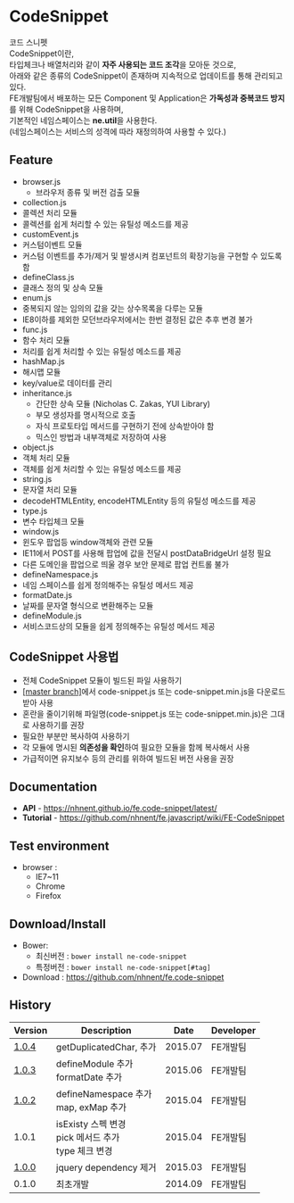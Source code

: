 CodeSnippet
======================
코드 스니펫<br>
CodeSnippet이란, <br>
타입체크나 배열처리와 같이 **자주 사용되는 코드 조각**을 모아둔 것으로,<br>
아래와 같은 종류의 CodeSnippet이 존재하며 지속적으로 업데이트를 통해 관리되고 있다.<br>
FE개발팀에서 배포하는 모든 Component 및 Application은 **가독성과 중복코드 방지**를 위해 CodeSnippet을 사용하며,<br>
기본적인 네임스페이스는 **ne.util**을 사용한다.<br>
(네임스페이스는 서비스의 성격에 따라 재정의하여 사용할 수 있다.)<br>

## Feature
* browser.js
  * 브라우저 종류 및 버전 검출 모듈
* collection.js
 * 콜렉션 처리 모듈
 * 콜렉션를 쉽게 처리할 수 있는 유틸성 메소드를 제공
* customEvent.js
 * 커스텀이벤트 모듈
 * 커스텀 이벤트를 추가/제거 및 발생시켜 컴포넌트의 확장기능을 구현할 수 있도록 함
* defineClass.js
 * 클래스 정의 및 상속 모듈
* enum.js
 * 중복되지 않는 임의의 값을 갖는 상수목록을 다루는 모듈
 * IE8이하를 제외한 모던브라우저에서는 한번 결정된 값은 추후 변경 불가
* func.js
 * 함수 처리 모듈
 * 처리를 쉽게 처리할 수 있는 유틸성 메소드를 제공
* hashMap.js
 * 해시맵 모듈
 * key/value로 데이터를 관리
* inheritance.js
  * 간단한 상속 모듈 (Nicholas C. Zakas, YUI Library)
  * 부모 생성자를 명시적으로 호출
  * 자식 프로토타입 메서드를 구현하기 전에 상속받아야 함
  * 믹스인 방법과 내부객체로 저장하여 사용
* object.js
 * 객체 처리 모듈
 * 객체를 쉽게 처리할 수 있는 유틸성 메소드를 제공
* string.js
 * 문자열 처리 모듈
 * decodeHTMLEntity, encodeHTMLEntity 등의 유틸성 메소드를 제공
* type.js
 * 변수 타입체크 모듈
* window.js
 * 윈도우 팝업등 window객체와 관련 모듈
 * IE11에서 POST를 사용해 팝업에 값을 전달시 postDataBridgeUrl 설정 필요
 * 다른 도메인을 팝업으로 띄울 경우 보안 문제로 팝업 컨트롤 불가
* defineNamespace.js
 * 네임 스페이스를 쉽게 정의해주는 유틸성 메서드 제공
* formatDate.js
 * 날짜를 문자열 형식으로 변환해주는 모듈
* defineModule.js
 * 서비스코드상의 모듈을 쉽게 정의해주는 유틸성 메서드 제공

## CodeSnippet 사용법
* 전체 CodeSnippet 모듈이 빌드된 파일 사용하기
 * [[master branch]](https://github.com/nhnent/fe.code-snippet)에서 code-snippet.js 또는 code-snippet.min.js을 다운로드 받아 사용
 * 혼란을 줄이기위해 파일명(code-snippet.js 또는 code-snippet.min.js)은 그대로 사용하기를 권장
* 필요한 부분만 복사하여 사용하기
 * 각 모듈에 명시된 **의존성을 확인**하여 필요한 모듈을 함께 복사해서 사용
 * 가급적이면 유지보수 등의 관리를 위하여 빌드된 버전 사용을 권장

## Documentation
* **API** - https://nhnent.github.io/fe.code-snippet/latest/
* **Tutorial** - https://github.com/nhnent/fe.javascript/wiki/FE-CodeSnippet

## Test environment
* browser : 
   * IE7~11
   * Chrome
   * Firefox

## Download/Install
* Bower: 
   * 최신버전 :  `bower install ne-code-snippet`
   * 특정버전 : `bower install ne-code-snippet[#tag]`
* Download : https://github.com/nhnent/fe.code-snippet


## History
| Version | Description | Date | Developer |
| ---- | ---- | ---- | ---- |
| <a href="https://nhnent.github.io/fe.code-snippet/1.0.4/">1.0.4</a> | getDuplicatedChar,  추가 | 2015.07 | FE개발팀 |
| <a href="https://nhnent.github.io/fe.code-snippet/1.0.3/">1.0.3</a> | defineModule 추가<br>formatDate 추가 | 2015.06 | FE개발팀 |
| <a href="https://nhnent.github.io/fe.code-snippet/1.0.2/">1.0.2</a> | defineNamespace 추가<br>map, exMap 추가 | 2015.04 | FE개발팀 |
| 1.0.1 | isExisty 스펙 변경<br>pick 메서드 추가<br>type 체크 변경 | 2015.04 | FE개발팀 |
| <a href="https://nhnent.github.io/fe.code-snippet/1.0.0/">1.0.0</a> | jquery dependency 제거 | 2015.03 | FE개발팀 |
| 0.1.0 | 최초개발 | 2014.09 | FE개발팀 |
